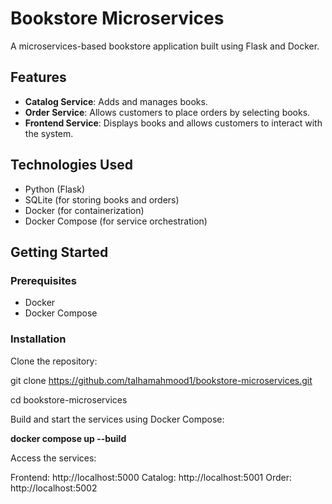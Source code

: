 # Bookstore Microservices

A microservices-based bookstore application built using Flask and Docker.

## Features

- **Catalog Service**: Adds and manages books.
- **Order Service**: Allows customers to place orders by selecting books.
- **Frontend Service**: Displays books and allows customers to interact with the system.

## Technologies Used

- Python (Flask)
- SQLite (for storing books and orders)
- Docker (for containerization)
- Docker Compose (for service orchestration)


## Getting Started

### Prerequisites

- Docker
- Docker Compose

### Installation

Clone the repository:
   
   git clone https://github.com/talhamahmood1/bookstore-microservices.git
   
   cd bookstore-microservices

Build and start the services using Docker Compose:


**docker compose up --build**

Access the services:

Frontend: http://localhost:5000
Catalog: http://localhost:5001
Order: http://localhost:5002
